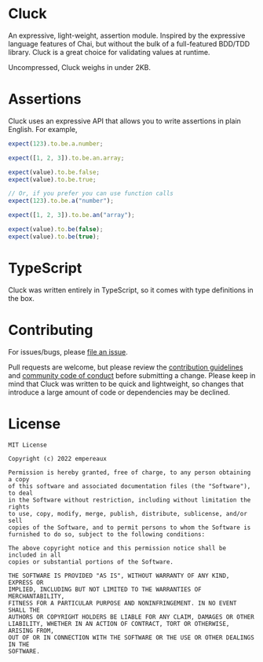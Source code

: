 # Cluck

An expressive, light-weight, assertion module. Inspired by the expressive language features of Chai,
but without the bulk of a full-featured BDD/TDD library. Cluck is a great choice for validating values 
at runtime.

Uncompressed, Cluck weighs in under 2KB.

# Assertions

Cluck uses an expressive API that allows you to write assertions in plain English. For example,

```javascript
expect(123).to.be.a.number;

expect([1, 2, 3]).to.be.an.array;

expect(value).to.be.false;
expect(value).to.be.true;

// Or, if you prefer you can use function calls
expect(123).to.be.a("number");

expect([1, 2, 3]).to.be.an("array");

expect(value).to.be(false);
expect(value).to.be(true);
```

# TypeScript

Cluck was written entirely in TypeScript, so it comes with type definitions in the box.

# Contributing

For issues/bugs, please [file an issue](../../issues/new).

Pull requests are welcome, but please review the [contribution guidelines](CONTRIBUTING.md)
and [community code of conduct](CODE_OF_CONDUCT.md) before submitting a change. Please keep
in mind that Cluck was written to be quick and lightweight, so changes that introduce a large
amount of code or dependencies may be declined.

# License

```
MIT License

Copyright (c) 2022 empereaux

Permission is hereby granted, free of charge, to any person obtaining a copy
of this software and associated documentation files (the "Software"), to deal
in the Software without restriction, including without limitation the rights
to use, copy, modify, merge, publish, distribute, sublicense, and/or sell
copies of the Software, and to permit persons to whom the Software is
furnished to do so, subject to the following conditions:

The above copyright notice and this permission notice shall be included in all
copies or substantial portions of the Software.

THE SOFTWARE IS PROVIDED "AS IS", WITHOUT WARRANTY OF ANY KIND, EXPRESS OR
IMPLIED, INCLUDING BUT NOT LIMITED TO THE WARRANTIES OF MERCHANTABILITY,
FITNESS FOR A PARTICULAR PURPOSE AND NONINFRINGEMENT. IN NO EVENT SHALL THE
AUTHORS OR COPYRIGHT HOLDERS BE LIABLE FOR ANY CLAIM, DAMAGES OR OTHER
LIABILITY, WHETHER IN AN ACTION OF CONTRACT, TORT OR OTHERWISE, ARISING FROM,
OUT OF OR IN CONNECTION WITH THE SOFTWARE OR THE USE OR OTHER DEALINGS IN THE
SOFTWARE.
```